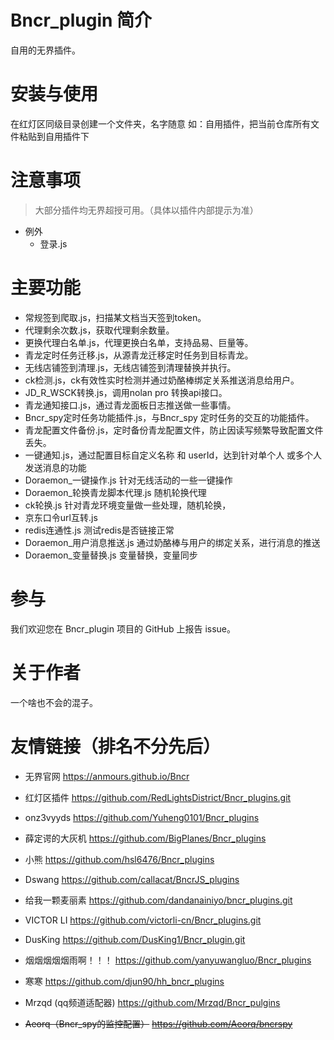 # Bncr_plugin 简介

自用的无界插件。

# 安装与使用

在红灯区同级目录创建一个文件夹，名字随意 如：自用插件，把当前仓库所有文件粘贴到自用插件下

# 注意事项

> 大部分插件均无界超授可用。（具体以插件内部提示为准）
- 例外
  - 登录.js


# 主要功能

- 常规签到爬取.js，扫描某文档当天签到token。
- 代理剩余次数.js，获取代理剩余数量。
- 更换代理白名单.js，代理更换白名单，支持品易、巨量等。
- 青龙定时任务迁移.js，从源青龙迁移定时任务到目标青龙。
- 无线店铺签到清理.js，无线店铺签到清理替换并执行。
- ck检测.js，ck有效性实时检测并通过奶酪棒绑定关系推送消息给用户。
- JD_R_WSCK转换.js，调用nolan pro 转换api接口。
- 青龙通知接口.js，通过青龙面板日志推送做一些事情。
- Bncr_spy定时任务功能插件.js，与Bncr_spy 定时任务的交互的功能插件。
- 青龙配置文件备份.js，定时备份青龙配置文件，防止因读写频繁导致配置文件丢失。
- 一键通知.js，通过配置目标自定义名称 和 userId，达到针对单个人 或多个人 发送消息的功能
- Doraemon_一键操作.js 针对无线活动的一些一键操作
- Doraemon_轮换青龙脚本代理.js 随机轮换代理
- ck轮换.js 针对青龙环境变量做一些处理，随机轮换，
- 京东口令url互转.js
- redis连通性.js 测试redis是否链接正常
- Doraemon_用户消息推送.js 通过奶酪棒与用户的绑定关系，进行消息的推送
- Doraemon_变量替换.js 变量替换，变量同步

# 参与

我们欢迎您在 Bncr_plugin 项目的 GitHub 上报告 issue。

# 关于作者

一个啥也不会的混子。

# 友情链接（排名不分先后）
- 无界官网
  https://anmours.github.io/Bncr

- 红灯区插件
  https://github.com/RedLightsDistrict/Bncr_plugins.git

- onz3vyyds
  https://github.com/Yuheng0101/Bncr_plugins

- 薛定谔的大灰机
  https://github.com/BigPlanes/Bncr_plugins

- 小熊
  https://github.com/hsl6476/Bncr_plugins

- Dswang
  https://github.com/callacat/BncrJS_plugins

- 给我一颗麦丽素
  https://github.com/dandanainiyo/bncr_plugins.git

- VICTOR LI
  https://github.com/victorli-cn/Bncr_plugins.git

- DusKing
  https://github.com/DusKing1/Bncr_plugin.git

- 烟烟烟烟烟雨啊！！！
  https://github.com/yanyuwangluo/Bncr_plugins

- 寒寒
  https://github.com/djun90/hh_bncr_plugins

- Mrzqd (qq频道适配器)
  https://github.com/Mrzqd/Bncr_pulgins

- ~~Aeorq（Bncr_spy的监控配置）~~
  ~~https://github.com/Aeorq/bncrspy~~
